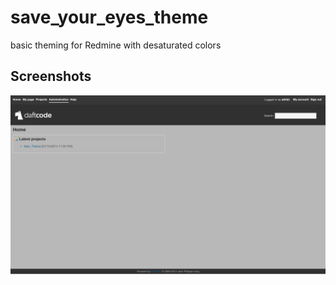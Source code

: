 save_your_eyes_theme
====================

basic theming for Redmine with desaturated colors

## Screenshots
![home_page](https://raw.githubusercontent.com/psyclip-r/save_your_eyes_theme/master/home_page.png)

